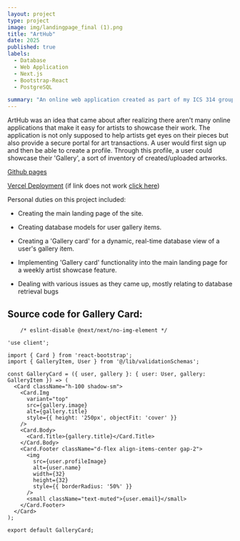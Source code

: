 ```yaml
---
layout: project
type: project
image: img/landingpage_final (1).png
title: "ArtHub"
date: 2025
published: true
labels:
  - Database
  - Web Application
  - Next.js
  - Bootstrap-React
  - PostgreSQL

summary: "An online web application created as part of my ICS 314 group project."
---
```


ArtHub was an idea that came about after realizing there aren't many online applications that make it easy for artists to showcase their work. 
The application is not only supposed to help artists get eyes on their pieces but also provide a secure portal for art transactions. A user would first
sign up and then be able to create a profile. Through this profile, a user could showcase their 'Gallery', a sort of inventory of created/uploaded artworks.



[Github pages](https://arthub-final-project.github.io/arthub.github.io/)

[Vercel Deployment](https://vercel.com/jays-projects-2f307c71/arthub-314)
(if link does not work [click here](https://arthub-314-cyan.vercel.app/))



Personal duties on this project included:
- Creating the main landing page of the site.
  
- Creating database models for user gallery items.
  
- Creating a 'Gallery card' for a dynamic, real-time database view of a user's gallery item.
  
- Implementing 'Gallery card' functionality into the main landing page for a weekly artist showcase
  feature.

- Dealing with various issues as they came up, mostly relating to database retrieval bugs



## Source code for Gallery Card: 
```
    /* eslint-disable @next/next/no-img-element */

'use client';

import { Card } from 'react-bootstrap';
import { GalleryItem, User } from '@/lib/validationSchemas';

const GalleryCard = ({ user, gallery }: { user: User, gallery: GalleryItem }) => (
  <Card className="h-100 shadow-sm">
    <Card.Img
      variant="top"
      src={gallery.image}
      alt={gallery.title}
      style={{ height: '250px', objectFit: 'cover' }}
    />
    <Card.Body>
      <Card.Title>{gallery.title}</Card.Title>
    </Card.Body>
    <Card.Footer className="d-flex align-items-center gap-2">
      <img
        src={user.profileImage}
        alt={user.name}
        width={32}
        height={32}
        style={{ borderRadius: '50%' }}
      />
      <small className="text-muted">{user.email}</small>
    </Card.Footer>
  </Card>
);

export default GalleryCard;

```
